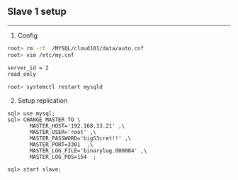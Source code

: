 ## Slave 1 setup  
- - - -  
1. Config
```bash
root> rm -rf  /MYSQL/cloud101/data/auto.cnf
root> vim /etc/my.cnf

server_id = 2
read_only

root> systemctl restart mysqld
```

2. Setup replication  
```
sql> use mysql;
sql> CHANGE MASTER TO \
       MASTER_HOST='192.168.33.21' ,\
       MASTER_USER='root' ,\
       MASTER_PASSWORD='bigS3cret!!' ,\
       MASTER_PORT=3301  ,\
       MASTER_LOG_FILE='binarylog.000004' ,\
       MASTER_LOG_POS=154  ;

sql> start slave;
```

